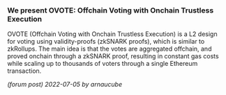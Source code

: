 ### We present OVOTE: Offchain Voting with Onchain Trustless Execution

OVOTE (Offchain Voting with Onchain Trustless Execution) is a L2 design for voting using validity-proofs (zkSNARK proofs), which is similar to zkRollups. The main idea is that the votes are aggregated offchain, and proved onchain through a zkSNARK proof, resulting in constant gas costs while scaling up to thousands of voters through a single Ethereum transaction.

*(forum post) 2022-07-05 by arnaucube*
